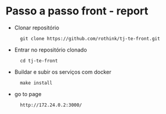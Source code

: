 # Passo a passo front - report

- Clonar repositório
  >
        git clone https://github.com/rothink/tj-te-front.git


- Entrar no repositório clonado
  >
        cd tj-te-front


- Buildar e subir os serviços com docker
  >
        make install


- go to page
  >
        http://172.24.0.2:3000/

        
